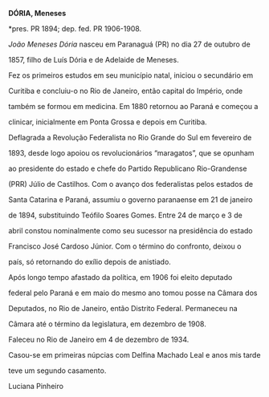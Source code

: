 **DÓRIA, Meneses**



\*pres. PR 1894; dep. fed. PR 1906-1908.



*João Meneses Dória* nasceu em Paranaguá (PR) no dia 27 de outubro de

1857, filho de Luís Dória e de Adelaide de Meneses.



Fez os primeiros estudos em seu município natal, iniciou o secundário em

Curitiba e concluiu-o no Rio de Janeiro, então capital do Império, onde

também se formou em medicina. Em 1880 retornou ao Paraná e começou a

clinicar, inicialmente em Ponta Grossa e depois em Curitiba.



Deflagrada a Revolução Federalista no Rio Grande do Sul em fevereiro de

1893, desde logo apoiou os revolucionários “maragatos”, que se opunham

ao presidente do estado e chefe do Partido Republicano Rio-Grandense

(PRR) Júlio de Castilhos. Com o avanço dos federalistas pelos estados de

Santa Catarina e Paraná, assumiu o governo paranaense em 21 de janeiro

de 1894, substituindo Teófilo Soares Gomes. Entre 24 de março e 3 de

abril constou nominalmente como seu sucessor na presidência do estado

Francisco José Cardoso Júnior. Com o término do confronto, deixou o

país, só retornando do exílio depois de anistiado.



Após longo tempo afastado da política, em 1906 foi eleito deputado

federal pelo Paraná e em maio do mesmo ano tomou posse na Câmara dos

Deputados, no Rio de Janeiro, então Distrito Federal. Permaneceu na

Câmara até o término da legislatura, em dezembro de 1908.



Faleceu no Rio de Janeiro em 4 de dezembro de 1934.



Casou-se em primeiras núpcias com Delfina Machado Leal e anos mis tarde

teve um segundo casamento.



Luciana Pinheiro



